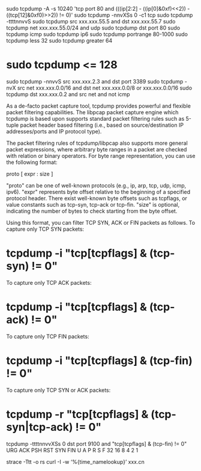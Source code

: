 
sudo tcpdump -A -s 10240 'tcp port 80 and (((ip[2:2] - ((ip[0]&0xf)<<2)) - ((tcp[12]&0xf0)>>2)) != 0)'
sudo tcpdump -nnvXSs 0 -c1 tcp
sudo tcpdump -ttttnnvvS
sudo tcpdump src xxx.xxx.55.5 and dst xxx.xxx.55.7
sudo tcpdump net xxx.xxx.55.0/24 and udp
sudo tcpdump dst port 80
sudo tcpdump icmp
sudo tcpdump ip6
sudo tcpdump portrange 80-1000
sudo tcpdump less 32
sudo tcpdump greater 64
# sudo tcpdump  <= 128

sudo tcpdump -nnvvS src xxx.xxx.2.3 and dst port 3389
sudo tcpdump -nvX src net xxx.xxx.0.0/16 and dst net xxx.xxx.0.0/8 or xxx.xxx.0.0/16
sudo tcpdump dst xxx.xxx.0.2 and src net and not icmp


As a de-facto packet capture tool, tcpdump provides powerful and flexible packet filtering capabilities. The libpcap packet capture engine which tcpdump is based upon supports standard packet filtering rules such as 5-tuple packet header based filtering (i.e., based on source/destination IP addresses/ports and IP protocol type).

The packet filtering rules of tcpdump/libpcap also supports more general packet expressions, where arbitrary byte ranges in a packet are checked with relation or binary operators. For byte range representation, you can use the following format:

proto [ expr : size ]

"proto" can be one of well-known protocols (e.g., ip, arp, tcp, udp, icmp, ipv6). "expr" represents byte offset relative to the beginning of a specified protocol header. There exist well-known byte offsets such as tcpflags, or value constants such as tcp-syn, tcp-ack or tcp-fin. "size" is optional, indicating the number of bytes to check starting from the byte offset.

Using this format, you can filter TCP SYN, ACK or FIN packets as follows.
To capture only TCP SYN packets:

# tcpdump -i <interface> "tcp[tcpflags] & (tcp-syn) != 0"
To capture only TCP ACK packets:

# tcpdump -i <interface> "tcp[tcpflags] & (tcp-ack) != 0"
To capture only TCP FIN packets:

# tcpdump -i <interface> "tcp[tcpflags] & (tcp-fin) != 0"
To capture only TCP SYN or ACK packets:

# tcpdump -r <interface> "tcp[tcpflags] & (tcp-syn|tcp-ack) != 0"

tcpdump -ttttnnvvXSs 0 dst port 9100 and "tcp[tcpflags] & (tcp-fin) != 0"
URG
ACK
PSH
RST
SYN
FIN
U A P R S F
32 16 8 4 2 1


strace -Ttt -o rs curl -I -w ‘%{time_namelookup}’ xxx.cn